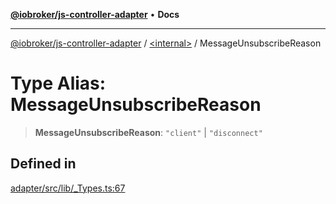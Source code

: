 [**@iobroker/js-controller-adapter**](../../README.md) • **Docs**

***

[@iobroker/js-controller-adapter](../../globals.md) / [\<internal\>](../README.md) / MessageUnsubscribeReason

# Type Alias: MessageUnsubscribeReason

> **MessageUnsubscribeReason**: `"client"` \| `"disconnect"`

## Defined in

[adapter/src/lib/\_Types.ts:67](https://github.com/ioBroker/ioBroker.js-controller/blob/78e6b4abb1172f2465daea1c5c2c1a34bdd12a81/packages/adapter/src/lib/_Types.ts#L67)
